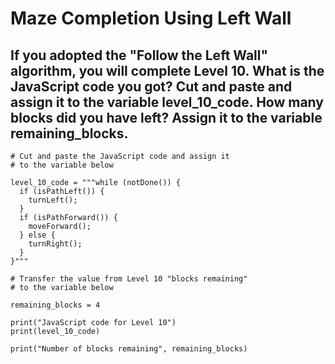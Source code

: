 # Maze Completion Using Left Wall
## If you adopted the "Follow the Left Wall" algorithm, you will complete Level 10.  What is the JavaScript code you got?        Cut and paste and assign it to the variable level_10_code.         How many blocks did you have left?  Assign it to the variable remaining_blocks.

```
# Cut and paste the JavaScript code and assign it 
# to the variable below 

level_10_code = """while (notDone()) {
  if (isPathLeft()) {
    turnLeft();
  }
  if (isPathForward()) {
    moveForward();
  } else {
    turnRight();
  }
}"""

# Transfer the value from Level 10 "blocks remaining"
# to the variable below 

remaining_blocks = 4

print("JavaScript code for Level 10")
print(level_10_code)

print("Number of blocks remaining", remaining_blocks)
```
